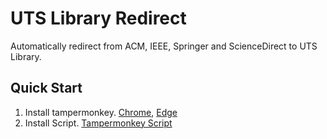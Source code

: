 # UTS Library Redirect
Automatically redirect from ACM, IEEE, Springer and ScienceDirect to UTS Library.

## Quick Start
1. Install tampermonkey. [Chrome](https://chrome.google.com/webstore/detail/tampermonkey/dhdgffkkebhmkfjojejmpbldmpobfkfo), [Edge](https://microsoftedge.microsoft.com/addons/detail/tampermonkey/iikmkjmpaadaobahmlepeloendndfphd)
2. Install Script. [Tampermonkey Script](https://greasyfork.org/zh-CN/scripts/477471-uts-library-redirect)
